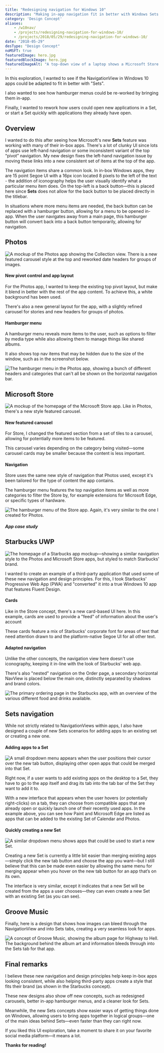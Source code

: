 ```yaml
---
title: "Redesigning navigation for Windows 10"
description: "Making in-app navigation fit in better with Windows Sets."
category: 'Design Concept'
aliases:
    - /w10nav/
    - /projects/redesigning-navigation-for-windows-10/
    - /projects/2018/05/29/redesigning-navigation-for-windows-10/
date: "2018-05-29"
desType: "Design Concept"
noMSFT: true
featuredImage: hero.jpg
featuredBlockImage: hero.jpg
featuredImageAlt: "A top-down view of a laptop shows a Microsoft Store concept."
---
```


In this exploration, I wanted to see if the NavigationView in Windows 10 apps could be adapted to fit in better with "Sets".

I also wanted to see how hamburger menus could be re-worked by bringing them in-app.

Finally, I wanted to rework how users could open new applications in a Set, or start a Set quickly with applications they already have open.
<!--more-->

## Overview

I wanted to do this after seeing how Microsoft's new **Sets** feature was working with many of their in-box apps. There's a lot of clunky UI since lots of apps use left-hand navigation or some inconsistent variant of the top “pivot” navigation. My new design fixes the left-hand navigation issue by moving these links into a new consistent set of items at the top of the app.

The navigation items share a common look. In in-box Windows apps, they are 15 point Segoe UI with a 16px icon located 8 pixels to the left of the text - the addition of iconography helps the user visually identify what a particular menu item does. On the top-left is a back button—this is placed here since **Sets** does not allow for the back button to be placed directly in the titlebar.

In situations where more menu items are needed, the back button can be replaced with a hamburger button, allowing for a menu to be opened in-app. When the user navigates away from a main page, this hamburger button will convert back into a back button temporarily, allowing for navigation.

## Photos

![A mockup of the Photos app showing the Collection view. There is a new featured carousel style at the top and reworked date headers for groups of images.](./photos.jpg)

#### New pivot control and app layout

For the Photos app, I wanted to keep the existing top pivot layout, but make it blend in better with the rest of the app content. To achieve this, a white background has been used.

There's also a new general layout for the app, with a slightly refined carousel for stories and new headers for groups of photos.

#### Hamburger menu

A hamburger menu reveals more items to the user, such as options to filter by media type while also allowing them to manage things like shared albums.

It also shows top nav items that may be hidden due to the size of the window, such as in the screenshot below.

![The hamburger menu in the Photos app, showing a bunch of different headers and categories that can't all be shown on the horizontal navigation bar.](./photos-hamburger.jpg)

## Microsoft Store

![A mockup of the homepage of the Microsoft Store app. Like in Photos, there's a new style featured carousel.](./store.jpg)

#### New featured carousel

For Store, I changed the featured section from a set of tiles to a carousel, allowing for potentially more items to be featured.

This carousel varies depending on the category being visited—some carousel cards may be smaller because the content is less important.

#### Navigation

Store uses the same new style of navigation that Photos used, except it's been tailored for the type of content the app contains.

The hamburger menu features the top navigation items as well as more categories to filter the Store by, for example extensions for Microsoft Edge, or specific types of hardware.

![The hamburger menu of the Store app. Again, it's very similar to the one I created for Photos.](./store-hamburger.jpg)

##### App case study
## Starbucks UWP

![The homepage of a Starbucks app mockup—showing a similar navigation style to the Photos and Microsoft Store apps, but styled to match Starbucks' brand.](./starbucks.jpg)

I wanted to create an example of a third-party application that used some of these new navigation and design principles. For this, I took Starbucks' Progressive Web App (PWA) and "converted" it into a true Windows 10 app that features Fluent Design.

#### Cards

Like in the Store concept, there's a new card-based UI here. In this example, cards are used to provide a "feed" of information about the user's account

These cards feature a mix of Starbucks' corporate font for areas of text that need attention drawn to and the platform-native Segoe UI for all other text.

#### Adapted navigation

Unlike the other concepts, the navigation view here doesn't use iconography, keeping it in-line with the look of Starbucks' web app.

There's also "nested" navigation on the Order page, a secondary horizontal NavView is placed below the main one, distinctly separated by shadows and brand colors.

![The primary ordering page in the Starbucks app, with an overview of the various different food and drinks available.](./starbucks-order.jpg)

## Sets navigation

While not strictly related to NavigationViews within apps, I also have designed a couple of new Sets scenarios for adding apps to an existing set or creating a new one.

#### Adding apps to a Set

![A small dropdown menu appears when the user positions their cursor over the new tab button, displaying other open apps that could be merged into that Set.](./merge-set.jpg)

Right now, if a user wants to add existing apps on the desktop to a Set, they have to go to the app itself and drag its tab into the tab bar of the Set they want to add it to.

With a new interface that appears when the user hovers (or potentially right-clicks) on a tab, they can choose from compatible apps that are already open or quickly launch one of their recently used apps. In the example above, you can see how Paint and Microsoft Edge are listed as apps that can be added to the existing Set of Calendar and Photos.

#### Quickly creating a new Set

![A similar dropdown menu shows apps that could be used to start a new Set.](./create-set.jpg)

Creating a new Set is currently a little bit easier than merging existing apps—simply click the new tab button and choose the app you want—but I still believe that this can be made even easier by allowing the same menu for merging appear when you hover on the new tab button for an app that’s on its own.

The interface is very similar, except it indicates that a new Set will be created from the apps a user chooses—they can even create a new Set with an existing Set (as you can see).

## Groove Music

Finally, here is a design that shows how images can bleed through the NavigationView and into Sets tabs, creating a very seamless look for apps.

![A concept of Groove Music, showing the album page for Highway to Hell. The background behind the album art and information bleeds through into the Sets tab for that app.](./groove.jpg)

## Final remarks

I believe these new navigation and design principles help keep in-box apps looking consistent, while also helping third-party apps create a style that fits their brand (as shown in the Starbucks concept).

These new designs also show off new concepts, such as redesigned carousels, better in-app hamburger menus, and a cleaner look for Sets.

Meanwhile, the new Sets concepts show easier ways of getting things done on Windows, allowing users to bring apps together in logical groups—one of the main ideas behind Sets—even faster than they can right now.

If you liked this UI exploration, take a moment to share it on your favorite social media platform—it means a lot.

**Thanks for reading!**